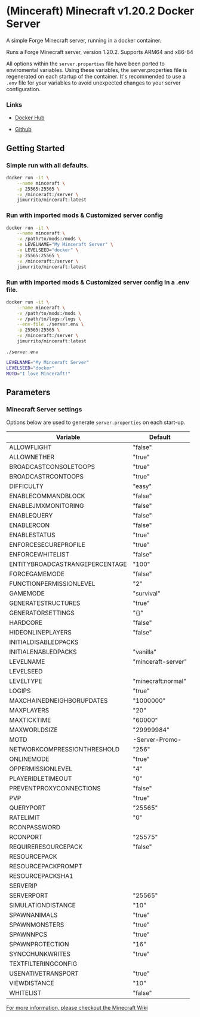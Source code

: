 # (Minceraft) Minecraft v1.20.2 Docker Server
A simple Forge Minecraft server, running in a docker container.

Runs a Forge Minecraft server, version 1.20.2.
Supports ARM64 and x86-64

All options within the `server.properties` file have been ported to enviromental variables. Using these variables, the server.properties file is regenerated on each startup of the container. It's recommended to use a `.env` file for your variables to avoid unexpected changes to your server configuration.

### Links

- [Docker Hub](https://hub.docker.com/r/jimurrito/minceraft)

- [Github](https://github.com/jimurrito/minceraft)

## Getting Started

### Simple run with all defaults.
```bash
docker run -it \
    --name minceraft \
    -p 25565:25565 \
    -v /minceraft:/server \
    jimurrito/minceraft:latest
```


### Run with imported mods & Customized server config
```bash
docker run -it \
    --name minceraft \
    -v /path/to/mods:/mods \
    -e LEVELNAME="My Minceraft Server" \
    -e LEVELSEED="docker" \
    -p 25565:25565 \
    -v /minceraft:/server \
    jimurrito/minceraft:latest
```


### Run with imported mods & Customized server config in a .env file.
```bash
docker run -it \
    --name minceraft \
    -v /path/to/mods:/mods \
    -v /path/to/logs:/logs \
    --env-file ./server.env \
    -p 25565:25565 \
    -v /minceraft:/server \
    jimurrito/minceraft:latest
```

`./server.env`
```bash
LEVELNAME="My Minceraft Server"
LEVELSEED="docker"
MOTD="I love Minceraft!"
```

## Parameters

### Minecraft Server settings 
Options below are used to generate `server.properties` on each start-up.

| Variable | Default |
| --- | --- |
| ALLOWFLIGHT | "false" |
| ALLOWNETHER | "true" |
| BROADCASTCONSOLETOOPS | "true" |
| BROADCASTRCONTOOPS | "true" |
| DIFFICULTY | "easy" |
| ENABLECOMMANDBLOCK | "false" |
| ENABLEJMXMONITORING | "false" |
| ENABLEQUERY | "false" |
| ENABLERCON | "false" |
| ENABLESTATUS | "true" |
| ENFORCESECUREPROFILE | "true" |
| ENFORCEWHITELIST | "false" |
| ENTITYBROADCASTRANGEPERCENTAGE | "100" |
| FORCEGAMEMODE | "false" |
| FUNCTIONPERMISSIONLEVEL | "2" |
| GAMEMODE | "survival" |
| GENERATESTRUCTURES | "true" |
| GENERATORSETTINGS | "{}" |
| HARDCORE | "false" |
| HIDEONLINEPLAYERS | "false" |
| INITIALDISABLEDPACKS |  |
| INITIALENABLEDPACKS | "vanilla" |
| LEVELNAME | "minceraft-server" |
| LEVELSEED |  |
| LEVELTYPE | "minecraft:normal" |
| LOGIPS | "true" |
| MAXCHAINEDNEIGHBORUPDATES | "1000000" |
| MAXPLAYERS | "20" |
| MAXTICKTIME | "60000" |
| MAXWORLDSIZE | "29999984" |
| MOTD | -Server-Promo- |
| NETWORKCOMPRESSIONTHRESHOLD | "256" |
| ONLINEMODE | "true" |
| OPPERMISSIONLEVEL | "4" |
| PLAYERIDLETIMEOUT | "0" |
| PREVENTPROXYCONNECTIONS | "false" |
| PVP | "true" |
| QUERYPORT | "25565" |
| RATELIMIT | "0" |
| RCONPASSWORD |  |
| RCONPORT | "25575" |
| REQUIRERESOURCEPACK | "false" |
| RESOURCEPACK |  |
| RESOURCEPACKPROMPT |  |
| RESOURCEPACKSHA1 |  |
| SERVERIP |  |
| SERVERPORT | "25565" |
| SIMULATIONDISTANCE | "10" |
| SPAWNANIMALS | "true" |
| SPAWNMONSTERS | "true" |
| SPAWNNPCS | "true" |
| SPAWNPROTECTION | "16" |
| SYNCCHUNKWRITES | "true" |
| TEXTFILTERINGCONFIG |  |
| USENATIVETRANSPORT | "true" |
| VIEWDISTANCE | "10" |
| WHITELIST | "false" |


[For more information, please checkout the Minecraft Wiki](https://minecraft.fandom.com/wiki/Server.properties)
